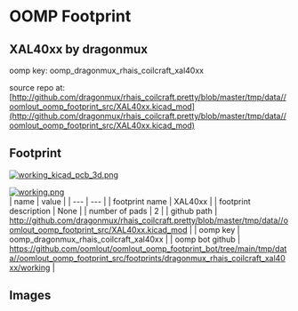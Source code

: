 # OOMP Footprint  
## XAL40xx  by dragonmux  
  
oomp key: oomp_dragonmux_rhais_coilcraft_xal40xx  
  
source repo at: [http://github.com/dragonmux/rhais_coilcraft.pretty/blob/master/tmp/data//oomlout_oomp_footprint_src/XAL40xx.kicad_mod](http://github.com/dragonmux/rhais_coilcraft.pretty/blob/master/tmp/data//oomlout_oomp_footprint_src/XAL40xx.kicad_mod)  
## Footprint  
  
[![working_kicad_pcb_3d.png](working_kicad_pcb_3d_600.png)](working_kicad_pcb_3d.png)  
  
[![working.png](working_600.png)](working.png)  
| name | value | 
| --- | --- | 
| footprint name | XAL40xx | 
| footprint description | None | 
| number of pads | 2 | 
| github path | http://github.com/dragonmux/rhais_coilcraft.pretty/blob/master/tmp/data//oomlout_oomp_footprint_src/XAL40xx.kicad_mod | 
| oomp key | oomp_dragonmux_rhais_coilcraft_xal40xx | 
| oomp bot github | https://github.com/oomlout/oomlout_oomp_footprint_bot/tree/main/tmp/data//oomlout_oomp_footprint_src/footprints/dragonmux_rhais_coilcraft_xal40xx/working | 
## Images  

